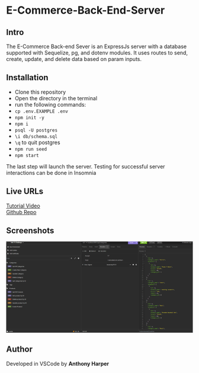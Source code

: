 # E-Commerce-Back-End-Server

## Intro
The E-Commerce Back-end Sever is an ExpressJs server with a database supported with Sequelize, pg, and dotenv modules. It uses routes to send, create, update, and delete data based on param inputs.

## Installation 
- Clone this repository
- Open the directory in the terminal
- run the following commands:
- `cp .env.EXAMPLE .env`
- `npm init -y`
- `npm i`
- `psql -U postgres`
- `\i db/schema.sql`
- `\q` to quit postgres
- `npm run seed`
- `npm start`

The last step will launch the server.
Testing for successful server interactions can be done in Insomnia

## Live URLs
[Tutorial Video](https://drive.google.com/file/d/1hUQNvPLcv9w7qEZjNNLPTWLzvl16zYHG/view?usp=sharing) \
[Github Repo](https://github.com/aharper2568/E-Commerce-Back-End-Server)

## Screenshots

![Screenshot of demonstrating successful server interaction](./assets/screen1.png)

## Author

Developed in VSCode by  **Anthony Harper**